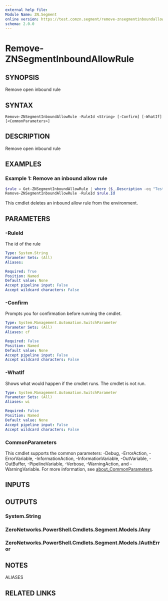 ```yaml
---
external help file:
Module Name: ZN.Segment
online version: https://test.comzn.segment/remove-znsegmentinboundallowrule
schema: 2.0.0
---
```


# Remove-ZNSegmentInboundAllowRule

## SYNOPSIS
Remove open inbound rule

## SYNTAX

```
Remove-ZNSegmentInboundAllowRule -RuleId <String> [-Confirm] [-WhatIf] [<CommonParameters>]
```

## DESCRIPTION
Remove open inbound rule

## EXAMPLES

### Example 1: Remove an inbound allow rule
```powershell
$rule = Get-ZNSegmentInboundAllowRule | where {$_.Description -eq "Test Rule A"}
Remove-ZNSegmentInboundAllowRule -RuleId $rule.Id
```

This cmdlet deletes an inbound allow rule from the environment.

## PARAMETERS

### -RuleId
The id of the rule

```yaml
Type: System.String
Parameter Sets: (All)
Aliases:

Required: True
Position: Named
Default value: None
Accept pipeline input: False
Accept wildcard characters: False
```

### -Confirm
Prompts you for confirmation before running the cmdlet.

```yaml
Type: System.Management.Automation.SwitchParameter
Parameter Sets: (All)
Aliases: cf

Required: False
Position: Named
Default value: None
Accept pipeline input: False
Accept wildcard characters: False
```

### -WhatIf
Shows what would happen if the cmdlet runs.
The cmdlet is not run.

```yaml
Type: System.Management.Automation.SwitchParameter
Parameter Sets: (All)
Aliases: wi

Required: False
Position: Named
Default value: None
Accept pipeline input: False
Accept wildcard characters: False
```

### CommonParameters
This cmdlet supports the common parameters: -Debug, -ErrorAction, -ErrorVariable, -InformationAction, -InformationVariable, -OutVariable, -OutBuffer, -PipelineVariable, -Verbose, -WarningAction, and -WarningVariable. For more information, see [about_CommonParameters](http://go.microsoft.com/fwlink/?LinkID=113216).

## INPUTS

## OUTPUTS

### System.String

### ZeroNetworks.PowerShell.Cmdlets.Segment.Models.IAny

### ZeroNetworks.PowerShell.Cmdlets.Segment.Models.IAuthError

## NOTES

ALIASES

## RELATED LINKS

